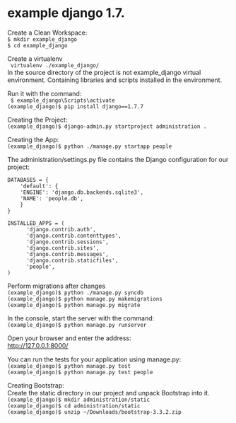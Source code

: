 # example django 1.7.

Create a Clean Workspace:                                                                                                    
<code>$ mkdir example_django  </code>                                                                                                      
<code>$ cd example_django </code> 

Create a virtualenv                                                                                                         
<code> virtualenv ./example_django/  </code>                                                                                                 
In the source directory of the project is not example_django virtual environment. Containing libraries and scripts installed in the environment.     

Run it with the command:                                                                                                     
<code> $ example_django\Scripts\activate</code>                                                                              
<code>(example_django)$ pip install django==1.7.7 </code> 

Creating the Project:                                                                                                 
<code>(example_django)$ django-admin.py startproject administration .  </code>  

Creating the App:                                                                                                       
<code>(example_django)$ python ./manage.py startapp people </code>                                                                                                            
                                                                                                           
The administration/settings.py file contains the Django configuration for our project:                                  
```
DATABASES = {                                                                                                  
    'default': {                                                                                                         
    'ENGINE': 'django.db.backends.sqlite3',                                                                              
    'NAME': 'people.db',                                                                                                
    }                                                                                                                        
}   

INSTALLED_APPS = (   
      'django.contrib.auth',
      'django.contrib.contenttypes',  
      'django.contrib.sessions',
      'django.contrib.sites', 
      'django.contrib.messages',  
      'django.contrib.staticfiles',   
      'people',   
)        
```        

Perform migrations after changes                                                                                             
<code>(example_django)$ python ./manage.py syncdb     </code>                                                                
<code>(example_django)$ python manage.py makemigrations    </code>  
<code>(example_django)$ python manage.py migrate </code> 

In the console, start the server with the command:                                                                           
<code>(example_django)$ python manage.py runserver   </code>                                                                                

Open your browser and enter the address:                                                                                    
http://127.0.0.1:8000/

You can run the tests for your application using manage.py:                                                                 
<code>(example_django)$ python manage.py test             </code>      
<code>(example_django)$ python manage.py test people  </code> 

Creating Bootstrap:                                                                                                          
Create the static directory in our project and unpack Bootstrap into it.                                                    
<code>(example_django)$ mkdir administration/static   </code>        
<code>(example_django)$ cd administration/static       </code>       
<code>(example_django)$ unzip ~/Downloads/bootstrap-3.3.2.zip   </code> 

